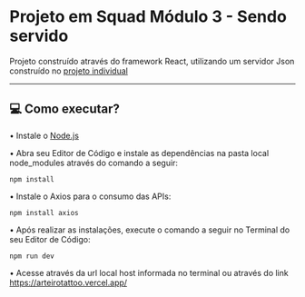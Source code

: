 # Projeto em Squad Módulo 3 - Sendo servido

Projeto construído através do framework React, utilizando um servidor Json construído no [projeto individual](https://github.com/raycadilhe/projeto-modulo3-resilia)

*******

## 💻 Como executar? 
• Instale o [Node.js](https://nodejs.org/en/download/)

• Abra seu Editor de Código e instale as dependências na pasta local node_modules através do comando a seguir:
```
npm install
```

• Instale o Axios para o consumo das APIs:
```
npm install axios
```

• Após realizar as instalações, execute o comando a seguir no Terminal do seu Editor de Código:
```
npm run dev
```

• Acesse através da url local host informada no terminal ou através do link https://arteirotattoo.vercel.app/
